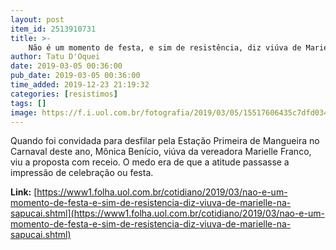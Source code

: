 ```yaml
---
layout: post
item_id: 2513910731
title: >-
    Não é um momento de festa, e sim de resistência, diz viúva de Marielle na Sapucaí
author: Tatu D'Oquei
date: 2019-03-05 00:36:00
pub_date: 2019-03-05 00:36:00
time_added: 2019-12-23 21:19:32
categories: [resistimos]
tags: []
image: https://f.i.uol.com.br/fotografia/2019/03/05/15517606435c7dfd0346215_1551760643_3x2_xl.jpg
---
```


Quando foi convidada para desfilar pela Estação Primeira de Mangueira no Carnaval deste ano, Mônica Benício, viúva da vereadora Marielle Franco, viu a proposta com receio. O medo era de que a atitude passasse a impressão de celebração ou festa.

**Link:** [https://www1.folha.uol.com.br/cotidiano/2019/03/nao-e-um-momento-de-festa-e-sim-de-resistencia-diz-viuva-de-marielle-na-sapucai.shtml](https://www1.folha.uol.com.br/cotidiano/2019/03/nao-e-um-momento-de-festa-e-sim-de-resistencia-diz-viuva-de-marielle-na-sapucai.shtml)

